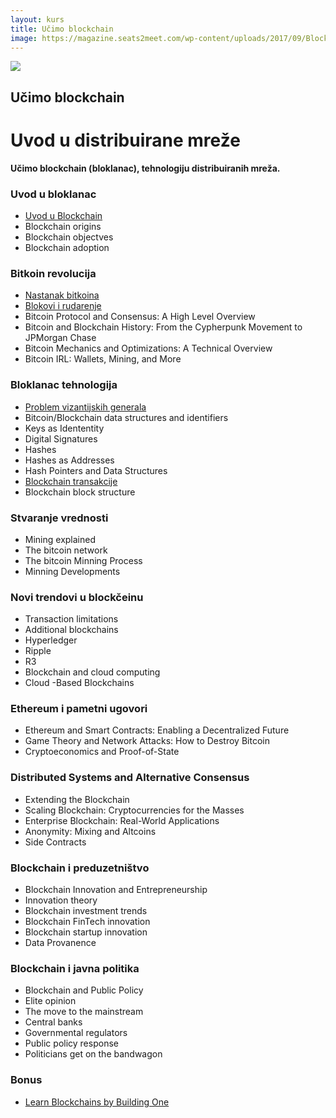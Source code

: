 ```yaml
---
layout: kurs
title: Učimo blockchain
image: https://magazine.seats2meet.com/wp-content/uploads/2017/09/Blockchain.jpg
---
```


![]({{page.image}})

## Učimo blockchain
# Uvod u distribuirane mreže

**Učimo blockchain (bloklanac), tehnologiju distribuiranih mreža.**

### Uvod u bloklanac

- [Uvod u Blockchain](/blockchain-uvod)
- Blockchain origins
- Blockchain objectves
- Blockchain adoption

### Bitkoin revolucija

- [Nastanak bitkoina](/nastanak-bitkoina)
- [Blokovi i rudarenje](/rudarenje)
- Bitcoin Protocol and Consensus: A High Level Overview
- Bitcoin and Blockchain History: From the Cypherpunk Movement to JPMorgan Chase
- Bitcoin Mechanics and Optimizations: A Technical Overview
- Bitcoin IRL: Wallets, Mining, and More

### Bloklanac tehnologija

- [Problem vizantijskih generala](/problem-vizantijskih-generala)
- Bitcoin/Blockchain data structures and identifiers
- Keys as Idententity
- Digital Signatures
- Hashes
- Hashes as Addresses
- Hash Pointers and Data Structures
- [Blockchain transakcije](/blockchain-transakcije)
- Blockchain block structure

### Stvaranje vrednosti

- Mining explained
- The bitcoin network
- The bitcoin Minning Process
- Minning Developments

### Novi trendovi u blockčeinu

- Transaction limitations
- Additional blockchains
- Hyperledger
- Ripple
- R3
- Blockchain and cloud computing
- Cloud -Based Blockchains

### Ethereum i pametni ugovori

- Ethereum and Smart Contracts: Enabling a Decentralized Future
- Game Theory and Network Attacks: How to Destroy Bitcoin
- Cryptoeconomics and Proof-of-State

### Distributed Systems and Alternative Consensus

- Extending the Blockchain
- Scaling Blockchain: Cryptocurrencies for the Masses
- Enterprise Blockchain: Real-World Applications
- Anonymity: Mixing and Altcoins
- Side Contracts

### Blockchain i preduzetništvo

- Blockchain Innovation and Entrepreneurship
- Innovation theory
- Blockchain investment trends
- Blockchain FinTech innovation
- Blockchain startup innovation
- Data Provanence

### Blockchain i javna politika

- Blockchain and Public Policy
- Elite opinion
- The move to the mainstream
- Central banks
- Governmental regulators
- Public policy response
- Politicians get on the bandwagon

### Bonus

- [Learn Blockchains by Building One](https://hackernoon.com/learn-blockchains-by-building-one--f46)

